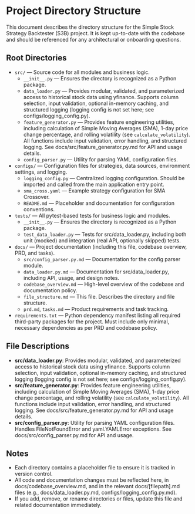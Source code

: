 # Project Directory Structure

This document describes the directory structure for the Simple Stock Strategy Backtester (S3B) project. It is kept up-to-date with the codebase and should be referenced for any architectural or onboarding questions.

## Root Directories

- `src/` — Source code for all modules and business logic.
    - `__init__.py` — Ensures the directory is recognized as a Python package.
    - `data_loader.py` — Provides modular, validated, and parameterized access to historical stock data using yfinance. Supports column selection, input validation, optional in-memory caching, and structured logging (logging config is not set here; see configs/logging_config.py).
    - `feature_generator.py` — Provides feature engineering utilities, including calculation of Simple Moving Averages (SMA), 1-day price change percentage, and rolling volatility (see `calculate_volatility`). All functions include input validation, error handling, and structured logging. See docs/src/feature_generator.py.md for API and usage details.
    - `config_parser.py` — Utility for parsing YAML configuration files.
- `configs/` — Configuration files for strategies, data sources, environment settings, and logging.
    - `logging_config.py` — Centralized logging configuration. Should be imported and called from the main application entry point.
    - `sma_cross.yaml` — Example strategy configuration for SMA Crossover.
    - `README.md` — Placeholder and documentation for configuration conventions.
- `tests/` — All pytest-based tests for business logic and modules.
    - `__init__.py` — Ensures the directory is recognized as a Python package.
    - `test_data_loader.py` — Tests for src/data_loader.py, including both unit (mocked) and integration (real API, optionally skipped) tests.
- `docs/` — Project documentation (including this file, codebase overview, PRD, and tasks).
    - `src/config_parser.py.md` — Documentation for the config parser module.
    - `data_loader.py.md` — Documentation for src/data_loader.py, including API, usage, and design notes.
    - `codebase_overview.md` — High-level overview of the codebase and documentation policy.
    - `file_structure.md` — This file. Describes the directory and file structure.
    - `prd.md`, `tasks.md` — Product requirements and task tracking.
- `requirements.txt` — Python dependency manifest listing all required third-party packages for the project. Must include only minimal, necessary dependencies as per PRD and codebase policy.

## File Descriptions

- **src/data_loader.py**: Provides modular, validated, and parameterized access to historical stock data using yfinance. Supports column selection, input validation, optional in-memory caching, and structured logging (logging config is not set here; see configs/logging_config.py).
- **src/feature_generator.py**: Provides feature engineering utilities, including calculation of Simple Moving Averages (SMA), 1-day price change percentage, and rolling volatility (see `calculate_volatility`). All functions include input validation, error handling, and structured logging. See docs/src/feature_generator.py.md for API and usage details.
- **src/config_parser.py**: Utility for parsing YAML configuration files. Handles FileNotFoundError and yaml.YAMLError exceptions. See docs/src/config_parser.py.md for API and usage.

## Notes
- Each directory contains a placeholder file to ensure it is tracked in version control.
- All code and documentation changes must be reflected here, in docs/codebase_overview.md, and in the relevant docs/[filepath].md files (e.g., docs/data_loader.py.md, configs/logging_config.py.md).
- If you add, remove, or rename directories or files, update this file and related documentation immediately.
